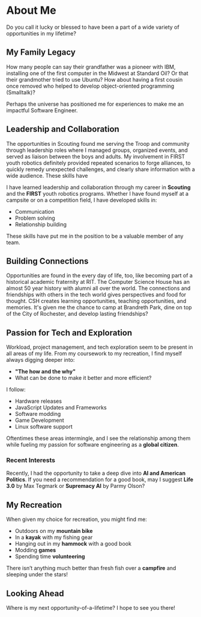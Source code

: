 # About Me

Do you call it lucky or blessed to have been a part of a wide variety of opportunities in my lifetime?

## My Family Legacy

How many people can say their grandfather was a pioneer with IBM, installing one of the first computer in the Midwest at Standard Oil? Or that their grandmother tried to use Ubuntu? How about having a first cousin once removed who helped to develop object-oriented programming (Smalltalk)?

Perhaps the universe has positioned me for experiences to make me an impactful Software Engineer.

## Leadership and Collaboration

The opportunities in Scouting found me serving the Troop and community through leadership roles where I managed groups, organized events, and served as liaison between the boys and adults. My involvement in FIRST youth robotics definitely provided repeated scenarios to forge alliances, to quickly remedy unexpected challenges, and clearly share information with a wide audience. These skills have 

I have learned leadership and collaboration through my career in **Scouting** and the **FIRST** youth robotics programs. Whether I have found myself at a campsite or on a competition field, I have developed skills in:

- Communication
- Problem solving
- Relationship building

These skills have put me in the position to be a valuable member of any team.

## Building Connections

Opportunities are found in the every day of life, too, like becoming part of a historical academic fraternity at RIT.  The Computer Science House has an almost 50 year history with alumni all over the world.
The connections and friendships with others in the tech world gives perspectives and food for thought.
CSH creates learning opportunities, teaching opportunities, and memories.  It's given me the chance to camp at Brandreth Park, dine on top of the City of Rochester, and develop lasting friendships?

## Passion for Tech and Exploration

Workload, project management, and tech exploration seem to be present in all areas of my life. From my coursework to my recreation, I find myself always digging deeper into:

- **"The how and the why"**
- What can be done to make it better and more efficient?

I follow:

- Hardware releases
- JavaScript Updates and Frameworks
- Software modding
- Game Development
- Linux software support

Oftentimes these areas intermingle, and I see the relationship among them while fueling my passion for software engineering as a **global citizen**.

### Recent Interests

Recently, I had the opportunity to take a deep dive into **AI and American Politics**. If you need a recommendation for a good book, may I suggest **Life 3.0** by Max Tegmark or **Supremacy AI** by Parmy Olson?

## My Recreation

When given my choice for recreation, you might find me:

- Outdoors on my **mountain bike**
- In a **kayak** with my fishing gear
- Hanging out in my **hammock** with a good book
- Modding **games**
- Spending time **volunteering**

There isn’t anything much better than fresh fish over a **campfire** and sleeping under the stars!

## Looking Ahead

Where is my next opportunity-of-a-lifetime? I hope to see you there!